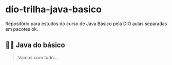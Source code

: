 # dio-trilha-java-basico
Repositório para estudos do curso de Java Básico pela DIO
aulas separadas em pacotes ok.

## 👨‍💻 Java do básico
> Vamos com tudo...
